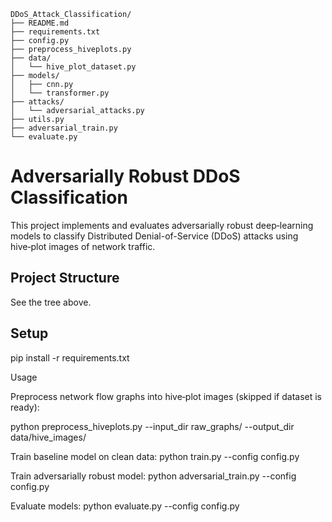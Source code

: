 ```
DDoS_Attack_Classification/
├── README.md
├── requirements.txt
├── config.py
├── preprocess_hiveplots.py
├── data/
│   └── hive_plot_dataset.py
├── models/
│   ├── cnn.py
│   └── transformer.py
├── attacks/
│   └── adversarial_attacks.py
├── utils.py
├── adversarial_train.py
└── evaluate.py
```
# Adversarially Robust DDoS Classification

This project implements and evaluates adversarially robust deep‑learning models to classify Distributed Denial-of-Service (DDoS) attacks using hive‑plot images of network traffic.

## Project Structure
See the tree above.

## Setup
pip install -r requirements.txt

Usage

Preprocess network flow graphs into hive‑plot images (skipped if dataset is ready):

python preprocess_hiveplots.py --input_dir raw_graphs/ --output_dir data/hive_images/

Train baseline model on clean data:
python train.py --config config.py

Train adversarially robust model:
python adversarial_train.py --config config.py

Evaluate models:
python evaluate.py --config config.py
